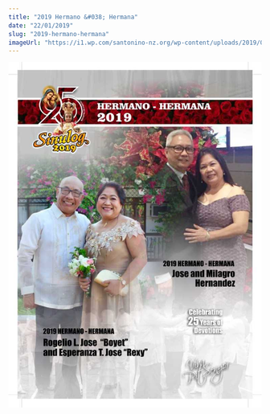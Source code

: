 ```yaml
---
title: "2019 Hermano &#038; Hermana"
date: "22/01/2019"
slug: "2019-hermano-hermana"
imageUrl: "https://i1.wp.com/santonino-nz.org/wp-content/uploads/2019/01/hermanohermana-2019.jpg?fit=750%2C1024"
---
```


![](assets\images\hermanohermana-2019.jpg)